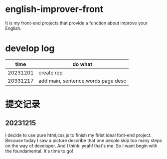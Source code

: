 # english-improver-front
It is my front-end projects that provide a function about improve your English.
# develop log
| time | do what |
|--------|--------|
| 20231201  | create rep |
| 20331217  | add main, sentence,words page desc |

# 提交记录
## 20231215
I decide to use pure html,css,js to finish my firist ideal font-end project. Because today I saw a picture describe that one people skip too many steps on the way of developer. And I think: yeah! that's me. So I want begin with the foundamental.
It's time to go!